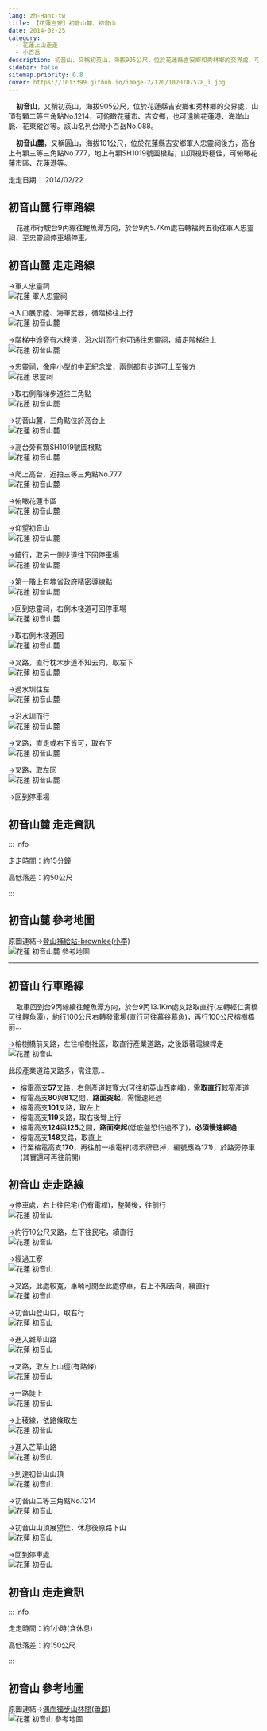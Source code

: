 ```yaml
---
lang: zh-Hant-tw
title: 【花蓮吉安】初音山麓、初音山
date: 2014-02-25
category: 
  - 花蓮上山走走
  - 小百岳
description: 初音山，又稱初英山，海拔905公尺，位於花蓮縣吉安鄉和秀林鄉的交界處，可俯瞰花蓮市、吉安鄉，也可遠眺花蓮港、海岸山脈、花東縱谷等。該山名列台灣小百岳No.088。初音山麓，又稱圓山，海拔101公尺，位於花蓮縣吉安鄉軍人忠靈祠後方，山頂視野極佳，可俯瞰花蓮市區、花蓮港等。
sidebar: false
sitemap.priority: 0.8
cover: https://1013399.github.io/image-2/120/1020707578_l.jpg
---
```


    **初音山**，又稱初英山，海拔905公尺，位於花蓮縣吉安鄉和秀林鄉的交界處，山頂有顆二等三角點No.1214，可俯瞰花蓮市、吉安鄉，也可遠眺花蓮港、海岸山脈、花東縱谷等。該山名列台灣小百岳No.088。  

    **初音山麓**，又稱圓山，海拔101公尺，位於花蓮縣吉安鄉軍人忠靈祠後方，高台上有顆三等三角點No.777，地上有顆SH1019號圖根點，山頂視野極佳，可俯瞰花蓮市區、花蓮港等。

<!-- more -->

走走日期： 2014/02/22

## 初音山麓 行車路線 
    花蓮市行駛台9丙線往鯉魚潭方向，於台9丙5.7Km處右轉福興五街往軍人忠靈祠，至忠靈祠停車場停車。

## 初音山麓 走走路線 
→軍人忠靈祠  
![花蓮 軍人忠靈祠](https://1013399.github.io/image-2/120/1020707529_l.jpg)

→入口展示陸、海軍武器，循階梯往上行  
![花蓮 初音山麓](https://1013399.github.io/image-2/120/1020707545_l.jpg)

→階梯中途旁有木棧道，沿水圳而行也可通往忠靈祠，續走階梯往上  
![花蓮 初音山麓](https://1013399.github.io/image-2/120/1020707547_l.jpg)

→忠靈祠，像座小型的中正紀念堂，兩側都有步道可上至後方  
![花蓮 忠靈祠](https://1013399.github.io/image-2/120/1020707548_l.jpg)

→取右側階梯步道往三角點  
![花蓮 初音山麓](https://1013399.github.io/image-2/120/1020707551_l.jpg)

→初音山麓，三角點位於高台上  
![花蓮 初音山麓](https://1013399.github.io/image-2/120/1020707553_l.jpg)

→高台旁有顆SH1019號圖根點  
![花蓮 初音山麓](https://1013399.github.io/image-2/120/1020707554_l.jpg)

→爬上高台，近拍三等三角點No.777  
![花蓮 初音山麓](https://1013399.github.io/image-2/120/1020707556_l.jpg)

→俯瞰花蓮市區  
![花蓮 初音山麓](https://1013399.github.io/image-2/120/1020707559_l.jpg)

→仰望初音山  
![花蓮 初音山麓](https://1013399.github.io/image-2/120/1020707561_l.jpg)

→續行，取另一側步道往下回停車場  
![花蓮 初音山麓](https://1013399.github.io/image-2/120/1020707562_l.jpg)

→第一階上有塊省政府精密導線點  
![花蓮 初音山麓](https://1013399.github.io/image-2/120/1020707565_l.jpg)

→回到忠靈祠，右側木棧道可回停車場  
![花蓮 初音山麓](https://1013399.github.io/image-2/120/1020707567_l.jpg)

→取右側木棧道回  
![花蓮 初音山麓](https://1013399.github.io/image-2/120/1020707571_l.jpg)

→叉路，直行枕木步道不知去向，取左下  
![花蓮 初音山麓](https://1013399.github.io/image-2/120/1020707573_l.jpg)

→過水圳往左  
![花蓮 初音山麓](https://1013399.github.io/image-2/120/1020707574_l.jpg)

→沿水圳而行  
![花蓮 初音山麓](https://1013399.github.io/image-2/120/1020707578_l.jpg)

→叉路，直走或右下皆可，取右下  
![花蓮 初音山麓](https://1013399.github.io/image-2/120/1020707580_l.jpg)

→叉路，取左回  
![花蓮 初音山麓](https://1013399.github.io/image-2/120/1020707582_l.jpg)

→回到停車場

## 初音山麓 走走資訊

::: info

走走時間：約15分鐘

高低落差：約50公尺

:::

## 初音山麓 參考地圖

原圖連結→[登山補給站-brownlee(小李)](http://www.keepon.com.tw/DiscussLoad.aspx?code=314B5CF9AEC3A19113F6CAA6F539A66274CAF9DFA3C5B45C)  
![花蓮 初音山麓 參考地圖](https://1013399.github.io/image-2/120/1020707658_l.jpg)

----

## 初音山 行車路線

    取車回到台9丙線續往鯉魚潭方向，於台9丙13.1Km處叉路取直行(左轉經仁壽橋可往鯉魚潭)，約行100公尺右轉發電場(直行可往慕谷慕魚)，再行100公尺榕樹橋前...  

→榕樹橋前叉路，左往榕樹社區，取直行產業道路，之後跟著電線桿走  
![花蓮 初音山](https://1013399.github.io/image-2/120/1020707586_l.jpg)

此段產業道路叉路多，需注意...  
- 榕電高支**57**叉路，右側產道較寬大(可往初英山西南峰)，需**取直行**較窄產道  
- 榕電高支**80**與**81**之間，**路面突起**，需慢速經過  
- 榕電高支**101**叉路，取左上  
- 榕電高支**119**叉路，取右後彎上行  
- 榕電高支**124**與**125**之間，**路面突起**(低底盤恐怕過不了)，**必須慢速經過**  
- 榕電高支**148**叉路，取直上  
- 行至榕電高支**170**，再往前一根電桿(標示牌已掉，編號應為171)，於路旁停車(其實還可再往前開)

## 初音山 走走路線 
→停車處，右上往民宅(仍有電桿)，整裝後，往前行  
![花蓮 初音山](https://1013399.github.io/image-2/120/1020707589_l.jpg)

→約行10公尺叉路，左下往民宅，續直行  
![花蓮 初音山](https://1013399.github.io/image-2/120/1020707592_l.jpg)

→經過工寮  
![花蓮 初音山](https://1013399.github.io/image-2/120/1020707595_l.jpg)

→叉路，此處較寬，車輛可開至此處停車，右上不知去向，續直行  
![花蓮 初音山](https://1013399.github.io/image-2/120/1020707600_l.jpg)

→初音山登山口，取右行  
![花蓮 初音山](https://1013399.github.io/image-2/120/1020707604_l.jpg)

→進入雜草山路  
![花蓮 初音山](https://1013399.github.io/image-2/120/1020707607_l.jpg)

→叉路，取左上山徑(有路條)  
![花蓮 初音山](https://1013399.github.io/image-2/120/1020707609_l.jpg)

→一路陡上  
![花蓮 初音山](https://1013399.github.io/image-2/120/1020707611_l.jpg)

→上稜線，依路條取左  
![花蓮 初音山](https://1013399.github.io/image-2/120/1020707613_l.jpg)

→進入芒草山路  
![花蓮 初音山](https://1013399.github.io/image-2/120/1020707615_l.jpg)

→到達初音山山頂  
![花蓮 初音山](https://1013399.github.io/image-2/120/1020707618_l.jpg)

→初音山二等三角點No.1214  
![花蓮 初音山](https://1013399.github.io/image-2/120/1020707620_l.jpg)

→初音山山頂展望佳，休息後原路下山  
![花蓮 初音山](https://1013399.github.io/image-2/120/1020707622_l.jpg)

→回到停車處  
![花蓮 初音山](https://1013399.github.io/image-2/120/1020707624_l.jpg)

## 初音山 走走資訊

::: info

走走時間：約1小時(含休息)

高低落差：約150公尺

:::

## 初音山 參考地圖
原圖連結→[偶而獨步山林間(蕭郎)](http://www.yougoipay.com/kenny/w729/index.htm)  
![花蓮 初音山 參考地圖](https://1013399.github.io/image-2/120/1020707664_l.jpg)